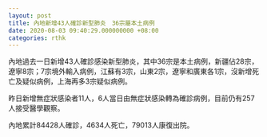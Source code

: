 ```yaml
---
layout: post
title: 內地新增43人確診新型肺炎　36宗屬本土病例
date: 2020-08-03 09:40:29.000000000 +08:00
categories: rthk
---
```


內地過去一日新增43人確診感染新型肺炎，其中36宗是本土病例，新疆佔28宗，遼寧8宗；7宗境外輸入病例，江蘇有3宗，山東2宗，遼寧和廣東各1宗，沒新增死亡及疑似病例，上海再多3宗疑似病例。

昨日新增無症狀感染者11人，6人當日由無症狀感染轉為確診病例，目前仍有257人接受醫學觀察。

內地累計84428人確診，4634人死亡，79013人康復出院。
